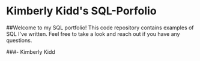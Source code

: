 # Kimberly Kidd's SQL-Porfolio

##Welcome to my SQL portfolio! This code repository contains examples of SQL I've written. Feel free to take a look and reach out if you have any questions.

###- Kimberly Kidd
